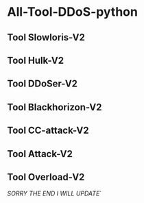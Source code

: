 # All-Tool-DDoS-python

## Tool Slowloris-V2

## Tool Hulk-V2

## Tool DDoSer-V2

## Tool Blackhorizon-V2

## Tool CC-attack-V2

## Tool Attack-V2

## Tool Overload-V2

*SORRY THE END I WILL UPDATE*`
